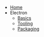 - [Home](/)
- Electron
	- [Basics](/Electron/ElectronBasics)
	- [Tooling](/Electron/ElectronTooling.md)
	- [Packaging](/Electron/ElectronPackaging.md)

